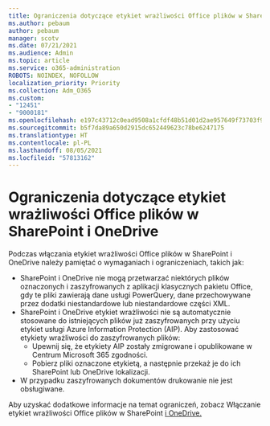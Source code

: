 ```yaml
---
title: Ograniczenia dotyczące etykiet wrażliwości Office plików w SharePoint i OneDrive
ms.author: pebaum
author: pebaum
manager: scotv
ms.date: 07/21/2021
ms.audience: Admin
ms.topic: article
ms.service: o365-administration
ROBOTS: NOINDEX, NOFOLLOW
localization_priority: Priority
ms.collection: Adm_O365
ms.custom:
- "12451"
- "9000181"
ms.openlocfilehash: e197c43712c0ead9508a1cfdf48b51d01d2ae957649f73703f9c33733e332bf5
ms.sourcegitcommit: b5f7da89a650d2915dc652449623c78be6247175
ms.translationtype: HT
ms.contentlocale: pl-PL
ms.lasthandoff: 08/05/2021
ms.locfileid: "57813162"
---
```

# <a name="limitations-for-sensitivity-labels-for-office-files-in-sharepoint-and-onedrive"></a>Ograniczenia dotyczące etykiet wrażliwości Office plików w SharePoint i OneDrive

Podczas włączania etykiet wrażliwości Office plików w SharePoint i OneDrive należy pamiętać o wymaganiach i ograniczeniach, takich jak:

- SharePoint i OneDrive nie mogą przetwarzać niektórych plików oznaczonych i zaszyfrowanych z aplikacji klasycznych pakietu Office, gdy te pliki zawierają dane usługi PowerQuery, dane przechowywane przez dodatki niestandardowe lub niestandardowe części XML.
- SharePoint i OneDrive etykiet wrażliwości nie są automatycznie stosowane do istniejących plików już zaszyfrowanych przy użyciu etykiet usługi Azure Information Protection (AIP). Aby zastosować etykiety wrażliwości do zaszyfrowanych plików: 
    - Upewnij się, że etykiety AIP zostały zmigrowane i opublikowane w Centrum Microsoft 365 zgodności.
    - Pobierz pliki oznaczone etykietą, a następnie przekaż je do ich SharePoint lub OneDrive lokalizacji.
- W przypadku zaszyfrowanych dokumentów drukowanie nie jest obsługiwane.

Aby uzyskać dodatkowe informacje na temat ograniczeń, zobacz Włączanie etykiet wrażliwości Office plików w SharePoint [i OneDrive.](/microsoft-365/compliance/sensitivity-labels-sharepoint-onedrive-files#limitations)
